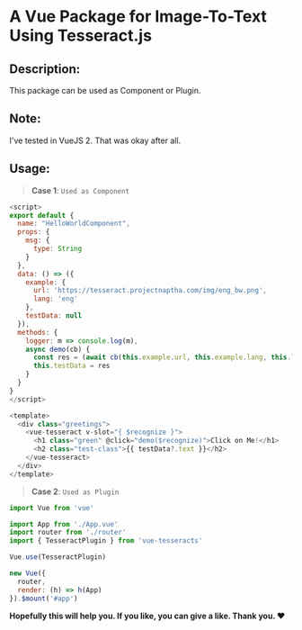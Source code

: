 # **A Vue Package for Image-To-Text Using Tesseract.js** #


## **Description:** ##  
This package can be used as Component or Plugin. 

## **Note**: ## 
I've tested in VueJS 2. That was okay after all.

## **Usage:** ##
> __Case 1__: ```Used as Component```
```javascript
<script>
export default {
  name: "HelloWorldComponent",
  props: {
    msg: {
      type: String
    }
  },
  data: () => ({
    example: {
      url: 'https://tesseract.projectnaptha.com/img/eng_bw.png',
      lang: 'eng'
    },
    testData: null
  }),
  methods: {
    logger: m => console.log(m),
    async demo(cb) {
      const res = (await cb(this.example.url, this.example.lang, this.logger)).data
      this.testData = res
    }
  }
}
</script>

<template>
  <div class="greetings">
    <vue-tesseract v-slot="{ $recognize }">
      <h1 class="green" @click="demo($recognize)">Click on Me!</h1>
      <h2 class="test-class">{{ testData?.text }}</h2>
    </vue-tesseract>
  </div>
</template>
```

> __Case 2__: ```Used as Plugin```
```javascript
import Vue from 'vue'

import App from './App.vue'
import router from './router'
import { TesseractPlugin } from 'vue-tesseracts'

Vue.use(TesseractPlugin)

new Vue({
  router,
  render: (h) => h(App)
}).$mount('#app')
```

**Hopefully this will help you. If you like, you can give a like. Thank you. :heart:** 